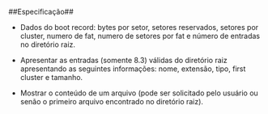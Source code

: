 ##Especificação##

- Dados do boot record: bytes por setor, setores reservados, setores por cluster, numero de fat, numero de setores por fat e número de entradas no diretório raiz.

- Apresentar as entradas (somente 8.3) válidas do diretório raiz apresentando as seguintes informações: nome, extensão, tipo, first cluster e tamanho.

- Mostrar o conteúdo de um arquivo (pode ser solicitado pelo usuário ou senão o primeiro arquivo encontrado no diretório raiz).

